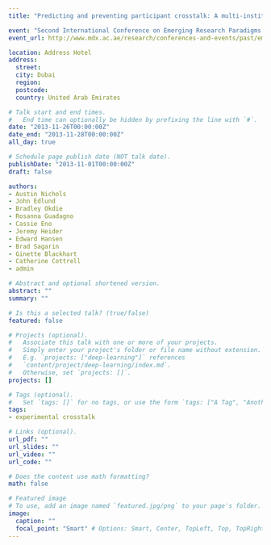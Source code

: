 ```yaml
---
title: "Predicting and preventing participant crosstalk: A multi-institutional investigation"

event: "Second International Conference on Emerging Research Paradigms in Business and Social Sciences"
event_url: http://www.mdx.ac.ae/research/conferences-and-events/past/emerging-research-paradigms-in-business-and-social-sciences/erpbss-2013

location: Address Hotel
address:
  street:
  city: Dubai
  region:
  postcode:
  country: United Arab Emirates

# Talk start and end times.
#   End time can optionally be hidden by prefixing the line with `#`.
date: "2013-11-26T00:00:00Z"
date_end: "2013-11-28T00:00:00Z"
all_day: true

# Schedule page publish date (NOT talk date).
publishDate: "2013-11-01T00:00:00Z"
draft: false

authors:
- Austin Nichols
- John Edlund
- Bradley Okdie
- Rosanna Guadagno
- Cassie Eno
- Jeremy Heider
- Edward Hansen
- Brad Sagarin
- Ginette Blackhart
- Catherine Cottrell
- admin

# Abstract and optional shortened version.
abstract: ""
summary: ""

# Is this a selected talk? (true/false)
featured: false

# Projects (optional).
#   Associate this talk with one or more of your projects.
#   Simply enter your project's folder or file name without extension.
#   E.g. `projects: ["deep-learning"]` references
#   `content/project/deep-learning/index.md`.
#   Otherwise, set `projects: []`.
projects: []

# Tags (optional).
#   Set `tags: []` for no tags, or use the form `tags: ["A Tag", "Another Tag"]` for one or more tags.
tags:
- experimental crosstalk

# Links (optional).
url_pdf: ""
url_slides: ""
url_video: ""
url_code: ""

# Does the content use math formatting?
math: false

# Featured image
# To use, add an image named `featured.jpg/png` to your page's folder.
image:
  caption: ""
  focal_point: "Smart" # Options: Smart, Center, TopLeft, Top, TopRight, Left, Right, BottomLeft, Bottom, BottomRight
---
```

